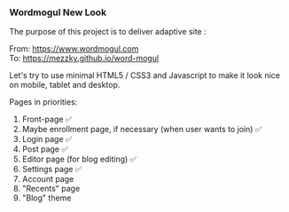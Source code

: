 ### Wordmogul New Look

The purpose of this project is to deliver adaptive site :

From: https://www.wordmogul.com <br>
To: https://mezzky.github.io/word-mogul

Let's try to use minimal HTML5 / CSS3 and Javascript to make it look nice on mobile, tablet and desktop.

Pages in priorities:

1. Front-page :white_check_mark:
2. Maybe enrollment page, if necessary (when user wants to join) :white_check_mark:
3. Login page :white_check_mark:
4. Post page :white_check_mark:
5. Editor page (for blog editing) :white_check_mark:
6. Settings page :white_check_mark:
7. Account page
8. "Recents" page
9. "Blog" theme
